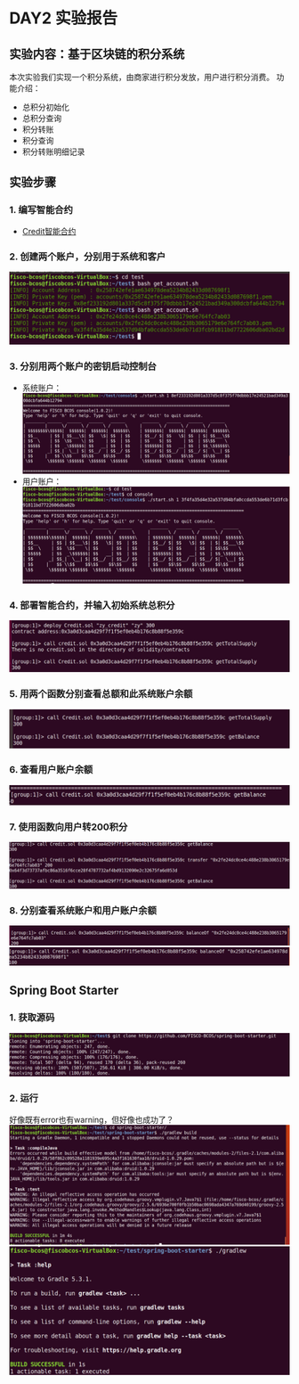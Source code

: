 # DAY2 实验报告

## 实验内容：基于区块链的积分系统

本次实验我们实现一个积分系统，由商家进行积分发放，用户进行积分消费。
功能介绍：
+ 总积分初始化
+ 总积分查询
+ 积分转账
+ 积分查询
+ 积分转账明细记录

## 实验步骤

### 1. 编写智能合约
- [Credit智能合约](.//Credit.sol)

### 2. 创建两个账户，分别用于系统和客户
![image](./assets/1.png)

### 3. 分别用两个账户的密钥启动控制台
+ 系统账户：
![image](./assets/2.png)
+ 用户账户：
![image](./assets/3.png)

### 4. 部署智能合约，并输入初始系统总积分
![image](./assets/4.png)

### 5. 用两个函数分别查看总额和此系统账户余额
![image](./assets/5.png)

### 6. 查看用户账户余额
![image](./assets/6.png)

### 7. 使用函数向用户转200积分
![image](./assets/7.png)

### 8. 分别查看系统账户和用户账户余额
![image](./assets/8.png)
![image](./assets/9.png)

## Spring Boot Starter

### 1. 获取源码
![image](./assets/10.png)

### 2. 运行
好像既有error也有warning，但好像也成功了？
![image](./assets/11.png)
![image](./assets/12.png)
